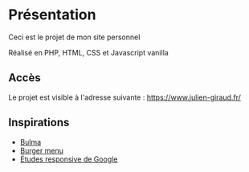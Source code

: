 # Présentation

Ceci est le projet de mon site personnel

Réalisé en PHP, HTML, CSS et Javascript vanilla

## Accès

Le projet est visible à l'adresse suivante : <https://www.julien-giraud.fr/>

## Inspirations

- [Bulma](https://bulma.io/)
- [Burger menu](https://codepen.io/designcouch/pen/Atyop)
- [Études responsive de Google](https://material.io/)
